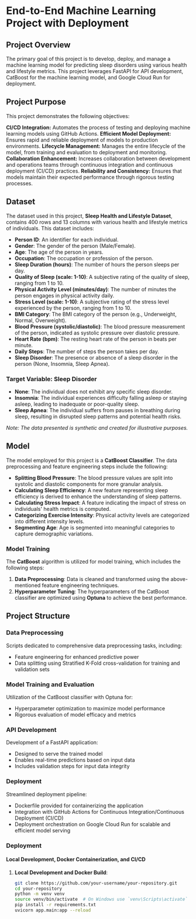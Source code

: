 # End-to-End Machine Learning Project with Deployment

## Project Overview

The primary goal of this project is to develop, deploy, and manage a machine learning model for predicting sleep disorders using various health and lifestyle metrics. This project leverages FastAPI for API development, CatBoost for the machine learning model, and Google Cloud Run for deployment.

## Project Purpose

This project demonstrates the following objectives:

**CI/CD Integration:** Automates the process of testing and deploying machine learning models using GitHub Actions.
**Efficient Model Deployment:** Ensures rapid and reliable deployment of models to production environments.
**Lifecycle Management:** Manages the entire lifecycle of the model, from training and evaluation to deployment and monitoring.
**Collaboration Enhancement:** Increases collaboration between development and operations teams through continuous integration and continuous deployment (CI/CD) practices.
**Reliability and Consistency:** Ensures that models maintain their expected performance through rigorous testing processes.

## Dataset

The dataset used in this project, **Sleep Health and Lifestyle Dataset**, contains 400 rows and 13 columns with various health and lifestyle metrics of individuals. This dataset includes:

- **Person ID**: An identifier for each individual.
- **Gender**: The gender of the person (Male/Female).
- **Age**: The age of the person in years.
- **Occupation**: The occupation or profession of the person.
- **Sleep Duration (hours)**: The number of hours the person sleeps per day.
- **Quality of Sleep (scale: 1-10)**: A subjective rating of the quality of sleep, ranging from 1 to 10.
- **Physical Activity Level (minutes/day)**: The number of minutes the person engages in physical activity daily.
- **Stress Level (scale: 1-10)**: A subjective rating of the stress level experienced by the person, ranging from 1 to 10.
- **BMI Category**: The BMI category of the person (e.g., Underweight, Normal, Overweight).
- **Blood Pressure (systolic/diastolic)**: The blood pressure measurement of the person, indicated as systolic pressure over diastolic pressure.
- **Heart Rate (bpm)**: The resting heart rate of the person in beats per minute.
- **Daily Steps**: The number of steps the person takes per day.
- **Sleep Disorder**: The presence or absence of a sleep disorder in the person (None, Insomnia, Sleep Apnea).

### Target Variable: Sleep Disorder
- **None**: The individual does not exhibit any specific sleep disorder.
- **Insomnia**: The individual experiences difficulty falling asleep or staying asleep, leading to inadequate or poor-quality sleep.
- **Sleep Apnea**: The individual suffers from pauses in breathing during sleep, resulting in disrupted sleep patterns and potential health risks.

*Note: The data presented is synthetic and created for illustrative purposes.*

## Model

The model employed for this project is a **CatBoost Classifier**. The data preprocessing and feature engineering steps include the following:

- **Splitting Blood Pressure**: The blood pressure values are split into systolic and diastolic components for more granular analysis.
- **Calculating Sleep Efficiency**: A new feature representing sleep efficiency is derived to enhance the understanding of sleep patterns.
- **Calculating Stress Impact**: A feature indicating the impact of stress on individuals' health metrics is computed.
- **Categorizing Exercise Intensity**: Physical activity levels are categorized into different intensity levels.
- **Segmenting Age**: Age is segmented into meaningful categories to capture demographic variations.

### Model Training
The **CatBoost** algorithm is utilized for model training, which includes the following steps:

1. **Data Preprocessing**: Data is cleaned and transformed using the above-mentioned feature engineering techniques.
2. **Hyperparameter Tuning**: The hyperparameters of the CatBoost classifier are optimized using **Optuna** to achieve the best performance.

## Project Structure

### Data Preprocessing
Scripts dedicated to comprehensive data preprocessing tasks, including:
- Feature engineering for enhanced predictive power
- Data splitting using Stratified K-Fold cross-validation for training and validation sets

### Model Training and Evaluation
Utilization of the CatBoost classifier with Optuna for:
- Hyperparameter optimization to maximize model performance
- Rigorous evaluation of model efficacy and metrics

### API Development
Development of a FastAPI application:
- Designed to serve the trained model
- Enables real-time predictions based on input data
- Includes validation steps for input data integrity

### Deployment
Streamlined deployment pipeline:
- Dockerfile provided for containerizing the application
- Integration with GitHub Actions for Continuous Integration/Continuous Deployment (CI/CD)
- Deployment orchestration on Google Cloud Run for scalable and efficient model serving

### Deployment

#### Local Development, Docker Containerization, and CI/CD

1. **Local Development and Docker Build**:
   ```bash
   git clone https://github.com/your-username/your-repository.git
   cd your-repository
   python -m venv venv
   source venv/bin/activate  # On Windows use `venv\Scripts\activate`
   pip install -r requirements.txt
   uvicorn app.main:app --reload
